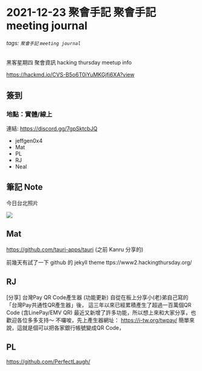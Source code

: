 # 2021-12-23 聚會手記 聚會手記 meeting journal
###### tags: `聚會手記`  `meeting journal`


黑客星期四 聚會資訊
hacking thursday meetup info

https://hackmd.io/CVS-B5o6T0iYuMKGjfi6XA?view

## 簽到
### 地點：實體/線上
連結: https://discord.gg/7gpSktcbJQ
* jeffgen0x4
* Mat
* PL
* RJ
* Neal

## 筆記 Note
今日台北照片

![](https://i.imgur.com/6aD3okj.jpg)

## Mat

https://github.com/tauri-apps/tauri
(之前 Kanru 分享的)

 前幾天有試了一下 github 的 jekyll theme ttps://www2.hackingthursday.org/

## RJ
[分享] 台灣Pay QR Code產生器 (功能更新)
自從在板上分享小(老)弟自己寫的「台灣Pay共通性QR產生器」後，
這三年以來已經累積產生了超過一百萬個QR Code (含LinePay/EMV QR)
最近又新增了許多功能，所以想上來和大家分享，也歡迎各位多多支持～
不囉唆，先上產生器網址： https://i-tw.org/twpay/
簡單來說，這就是個可以把各家銀行帳號變成QR Code，

## PL


https://github.com/PerfectLaugh/

